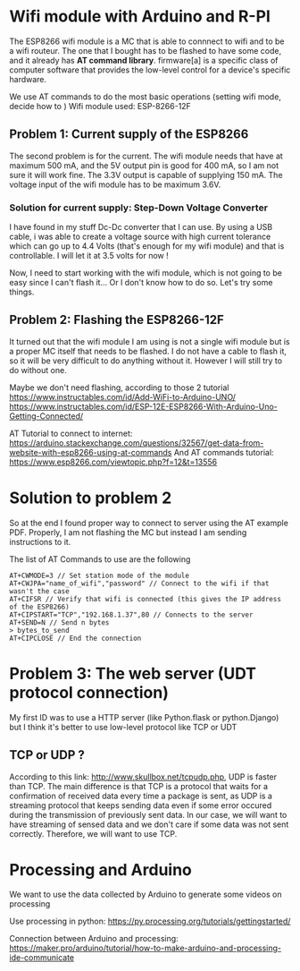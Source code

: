 # Wifi module with Arduino and R-PI

The ESP8266 wifi module is a MC that is able to connnect to wifi and to be a wifi routeur. The one that I bought has to be flashed to have some code, and it already has **AT command library**. firmware[a] is a specific class of computer software that provides the low-level control for a device's specific hardware.

We use AT commands to do the most basic operations (setting wifi mode, decide how to )
Wifi module used: ESP-8266-12F

## Problem 1: Current supply of the ESP8266

The second problem is for the current. The wifi module needs that have at maximum 500 mA, and the 5V output pin is good for 400 mA, so I am not sure it will work fine. The 3.3V output is capable of supplying 150 mA. The voltage input of the wifi module has to be maximum 3.6V.

### Solution for current supply: Step-Down Voltage Converter

I have found in my stuff Dc-Dc converter that I can use. By using a USB cable, i was able to create a voltage source with high current tolerance which can go up to 4.4 Volts (that's enough for my wifi module) and that is controllable. I will let it at 3.5 volts for now !

Now, I need to start working with the wifi module, which is not going to be easy since I can't flash it... Or I don't know how to do so. Let's try some things.




## Problem 2: Flashing the ESP8266-12F

It turned out that the wifi module I am using is not a single wifi module but is a proper MC itself that needs to be flashed. I do not have a cable to flash it, so it will be very difficult to do anything without it. However I will still try to do without one.

Maybe we don't need flashing, according to those 2 tutorial
https://www.instructables.com/id/Add-WiFi-to-Arduino-UNO/
https://www.instructables.com/id/ESP-12E-ESP8266-With-Arduino-Uno-Getting-Connected/

AT Tutorial to connect to internet: https://arduino.stackexchange.com/questions/32567/get-data-from-website-with-esp8266-using-at-commands
And AT commands tutorial: https://www.esp8266.com/viewtopic.php?f=12&t=13556

# Solution to problem 2

So at the end I found proper way to connect to server using the AT example PDF. Properly, I am not flashing the MC but instead I am sending instructions to it.

The list of AT Commands to use are the following

```
AT+CWMODE=3 // Set station mode of the module
AT+CWJPA="name_of_wifi","password" // Connect to the wifi if that wasn't the case
AT+CIFSR // Verify that wifi is connected (this gives the IP address of the ESP8266)
AT+CIPSTART="TCP","192.168.1.37",80 // Connects to the server
AT+SEND=N // Send n bytes
> bytes_to_send
AT+CIPCLOSE // End the connection
```


# Problem 3: The web server (UDT protocol connection)

My first ID was to use a HTTP server (like Python.flask or python.Django) but I think it's better to use low-level protocol like TCP or UDT

## TCP or UDP ?

According to this link: http://www.skullbox.net/tcpudp.php, UDP is faster than TCP. The main difference is that TCP is a protocol that waits for a confirmation of received data every time a package is sent, as UDP is a streaming protocol that keeps sending data even if some error occured during the transmission of previously sent data. In our case, we will want to have streaming of sensed data and we don't care if some data was not sent correctly. Therefore, we will want to use TCP.






# Processing and Arduino

We want to use the data collected by Arduino to generate some videos on processing

Use processing in python: https://py.processing.org/tutorials/gettingstarted/

Connection between Arduino and processing: https://maker.pro/arduino/tutorial/how-to-make-arduino-and-processing-ide-communicate
